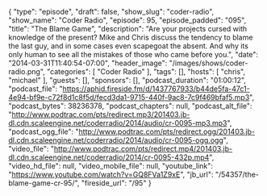 {
  "type": "episode",
  "draft": false,
  "show_slug": "coder-radio",
  "show_name": "Coder Radio",
  "episode": 95,
  "episode_padded": "095",
  "title": "The Blame Game",
  "description": "Are your projects cursed with knowledge of the present? Mike and Chris discuss the tendency to blame the last guy, and in some cases even scapegoat the absent. And why its only human to see all the mistakes of those who came before you.",
  "date": "2014-03-31T11:40:54-07:00",
  "header_image": "/images/shows/coder-radio.png",
  "categories": [
    "Coder Radio"
  ],
  "tags": [],
  "hosts": [
    "chris",
    "michael"
  ],
  "guests": [],
  "sponsors": [],
  "podcast_duration": "01:00:12",
  "podcast_file": "https://aphid.fireside.fm/d/1437767933/b44de5fa-47c1-4e94-bf9e-c72f8d1c8f5d/fecd3da1-9715-440f-9ac8-7c9f469bfaf5.mp3",
  "podcast_bytes": 38236378,
  "podcast_chapters": null,
  "podcast_alt_file": "http://www.podtrac.com/pts/redirect.mp3/201403.jb-dl.cdn.scaleengine.net/coderradio/2014/audio/cr-0095-mp3.mp3",
  "podcast_ogg_file": "http://www.podtrac.com/pts/redirect.ogg/201403.jb-dl.cdn.scaleengine.net/coderradio/2014/audio/cr-0095-ogg.ogg",
  "video_file": "http://www.podtrac.com/pts/redirect.mp4/201403.jb-dl.cdn.scaleengine.net/coderradio/2014/cr-0095-432p.mp4",
  "video_hd_file": null,
  "video_mobile_file": null,
  "youtube_link": "https://www.youtube.com/watch?v=GQ8FVa1Z9xE",
  "jb_url": "/54357/the-blame-game-cr-95/",
  "fireside_url": "/95"
}

